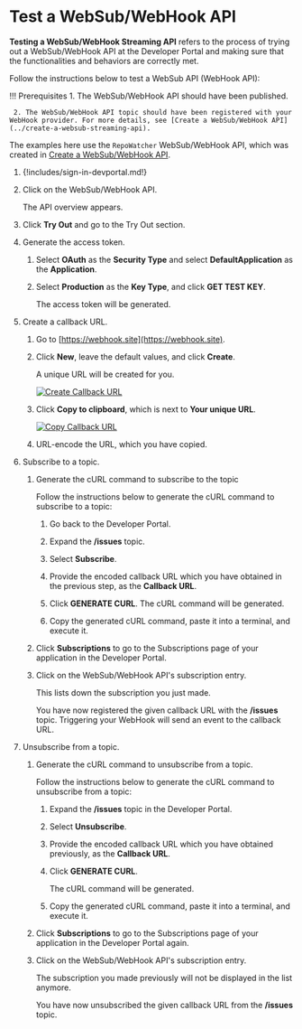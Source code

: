 # Test a WebSub/WebHook API

**Testing a WebSub/WebHook Streaming API** refers to the process of trying out a WebSub/WebHook API at the Developer Portal and making sure that the functionalities and behaviors are correctly met.

Follow the instructions below to test a WebSub API (WebHook API):

!!! Prerequisites
     1. The WebSub/WebHook API should have been published.

     2. The WebSub/WebHook API topic should have been registered with your WebHook provider. For more details, see [Create a WebSub/WebHook API](../create-a-websub-streaming-api).

The examples here use the `RepoWatcher` WebSub/WebHook API, which was created in [Create a WebSub/WebHook API](../create-a-websub-streaming-api).

1. {!includes/sign-in-devportal.md!}

2. Click on the WebSub/WebHook API.

      The API overview appears.

3. Click **Try Out** and go to the Try Out section.

4. Generate the access token.

     1. Select **OAuth** as the **Security Type** and select **DefaultApplication** as the **Application**.
     
     2. Select **Production** as the **Key Type**, and click **GET TEST KEY**. 
     
           The access token will be generated.

5. Create a callback URL. 

     1. Go to [https://webhook.site](https://webhook.site).

     2. Click **New**, leave the default values, and click **Create**. 
     
           A unique URL will be created for you. 

           [![Create Callback URL](../../../../assets/img/tutorials/streaming-api/websub-api-create-callback-url.png)](../../../../assets/img/tutorials/streaming-api/websub-api-create-callback-url.png)

     3. Click **Copy to clipboard**, which is next to **Your unique URL**.

           [![Copy Callback URL](../../../../assets/img/tutorials/streaming-api/websub-api-copy-callback-url.png)](../../../../assets/img/tutorials/streaming-api/websub-api-copy-callback-url.png)

     4. URL-encode the URL, which you have copied.

6. Subscribe to a topic.

      1. Generate the cURL command to subscribe to the topic
      
           Follow the instructions below to generate the cURL command to subscribe to a topic:

           1. Go back to the Developer Portal. 
          
           2. Expand the **/issues** topic.

           3. Select **Subscribe**.

           4. Provide the encoded callback URL which you have obtained in the previous step, as the **Callback URL**.

           5. Click **GENERATE CURL**. The cURL command will be generated.

           6. Copy the generated cURL command, paste it into a terminal, and execute it.

      2. Click **Subscriptions** to go to the Subscriptions page of your application in the Developer Portal. 

      3. Click on the WebSub/WebHook API's subscription entry.

           This lists down the subscription you just made.

           You have now registered the given callback URL with the **/issues** topic. Triggering your WebHook will send an event to the callback URL.

7. Unsubscribe from a topic.

     1. Generate the cURL command to unsubscribe from a topic.

           Follow the instructions below to generate the cURL command to unsubscribe from a topic:

           1. Expand the **/issues** topic in the Developer Portal.

           2. Select **Unsubscribe**.

           3. Provide the encoded callback URL which you have obtained previously, as the **Callback URL**.

           4. Click **GENERATE CURL**. 
          
               The cURL command will be generated.

           5. Copy the generated cURL command, paste it into a terminal, and execute it.

      2. Click **Subscriptions** to go to the Subscriptions page of your application in the Developer Portal again. 

      3. Click on the WebSub/WebHook API's subscription entry.

          The subscription you made previously will not be displayed in the list anymore.

          You have now unsubscribed the given callback URL from the **/issues** topic.

